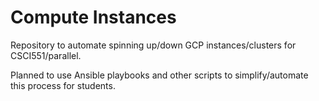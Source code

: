 # Compute Instances
Repository to automate spinning up/down GCP instances/clusters for CSCI551/parallel. 

Planned to use Ansible playbooks and other scripts to simplify/automate this process for students.  
